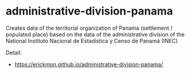 # administrative-division-panama
 Creates data of the territorial organization of Panama (settlement / populated place) based on the data of the administrative division of the National Instituto Nacional de Estadística y Censo de Panamá (INEC)

Detail:
- https://erickmon.github.io/administrative-division-panama/